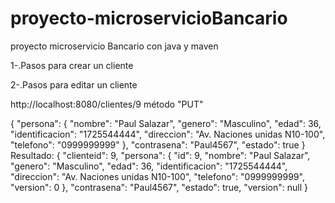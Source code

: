 # proyecto-microservicioBancario
proyecto microservicio Bancario con java y maven



1-.Pasos para crear un cliente





2-.Pasos para editar un cliente

http://localhost:8080/clientes/9 método "PUT"

{
  "persona": {
    "nombre": "Paul Salazar",
    "genero": "Masculino",
    "edad": 36,
    "identificacion": "1725544444",
    "direccion": "Av. Naciones unidas N10-100",
    "telefono": "0999999999"
  },
  "contrasena": "Paul4567",
  "estado": true
}
Resultado:
{
    "clienteid": 9,
    "persona": {
        "id": 9,
        "nombre": "Paul Salazar",
        "genero": "Masculino",
        "edad": 36,
        "identificacion": "1725544444",
        "direccion": "Av. Naciones unidas N10-100",
        "telefono": "0999999999",
        "version": 0
    },
    "contrasena": "Paul4567",
    "estado": true,
    "version": null
}
